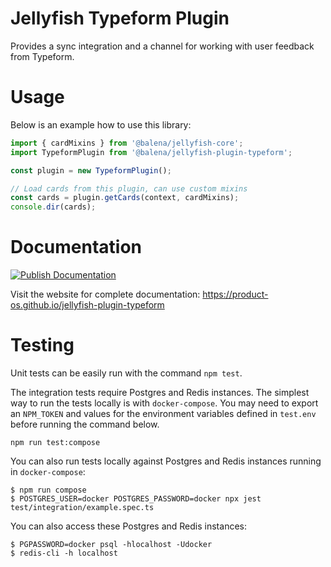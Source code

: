 # Jellyfish Typeform Plugin

Provides a sync integration and a channel for working with user feedback from Typeform.

# Usage

Below is an example how to use this library:

```js
import { cardMixins } from '@balena/jellyfish-core';
import TypeformPlugin from '@balena/jellyfish-plugin-typeform';

const plugin = new TypeformPlugin();

// Load cards from this plugin, can use custom mixins
const cards = plugin.getCards(context, cardMixins);
console.dir(cards);
```

# Documentation

[![Publish Documentation](https://github.com/product-os/jellyfish-plugin-typeform/actions/workflows/publish-docs.yml/badge.svg)](https://github.com/product-os/jellyfish-plugin-typeform/actions/workflows/publish-docs.yml)

Visit the website for complete documentation: https://product-os.github.io/jellyfish-plugin-typeform

# Testing

Unit tests can be easily run with the command `npm test`.

The integration tests require Postgres and Redis instances. The simplest way to run the tests locally is with `docker-compose`.
You may need to export an `NPM_TOKEN` and values for the environment variables defined in `test.env` before running the command below.

```
npm run test:compose
```

You can also run tests locally against Postgres and Redis instances running in `docker-compose`:
```
$ npm run compose
$ POSTGRES_USER=docker POSTGRES_PASSWORD=docker npx jest test/integration/example.spec.ts
```

You can also access these Postgres and Redis instances:
```
$ PGPASSWORD=docker psql -hlocalhost -Udocker
$ redis-cli -h localhost
```
